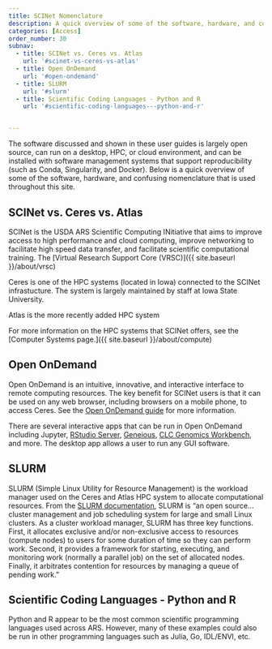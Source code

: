 ```yaml
---
title: SCINet Nomenclature
description: A quick overview of some of the software, hardware, and confusing nomenclature
categories: [Access]
order_number: 30
subnav:
  - title: SCINet vs. Ceres vs. Atlas
    url: '#scinet-vs-ceres-vs-atlas'
  - title: Open OnDemand
    url: '#open-ondemand'
  - title: SLURM
    url: '#slurm'
  - title: Scientific Coding Languages - Python and R
    url: '#scientific-coding-languages---python-and-r'


---
```


The software discussed and shown in these user guides is largely open source, can run on a desktop, HPC, or cloud environment, and can be installed with software management systems that support reproducibility (such as Conda, Singularity, and Docker). Below is a quick overview of some of the software, hardware, and confusing nomenclature that is used throughout this site.<!--excerpt-->

## SCINet vs. Ceres vs. Atlas

SCINet is the USDA ARS Scientific Computing INitiative that aims to improve access to high performance and cloud computing, improve networking to facilitate high speed data transfer, and facilitate scientific computational training. The [Virtual Research Support Core (VRSC)]({{ site.baseurl }}/about/vrsc) 

Ceres is one of the HPC systems (located in Iowa) connected to the SCINet infrastucture. The system is largely maintained by staff at Iowa State University. 

Atlas is the more recently added HPC system 

For more information on the HPC systems that SCINet offers, see the [Computer Systems page.]({{ site.baseurl }}/about/compute)

## Open OnDemand

Open OnDemand is an intuitive, innovative, and interactive interface to remote computing resources. The key benefit for SCINet users is that it can be used on any web browser, including browsers on a mobile phone, to access Ceres. See the [Open OnDemand guide](https://scinet.usda.gov/guides/software/open-ondemand) for more information. 

There are several interactive apps that can be run in Open OnDemand including Jupyter, [RStudio Server](https://scinet.usda.gov/guides/analysis/r-studio), [Geneious](https://scinet.usda.gov/guides/analysis/geneious), [CLC Genomics Workbench](https://scinet.usda.gov/guides/analysis/clc-workbench), and more. The desktop app allows a user to run any GUI software.

## SLURM

SLURM (Simple Linux Utility for Resource Management) is the workload manager used on the Ceres and Atlas HPC system to allocate computational resources. From the [SLURM documentation](https://slurm.schedmd.com/quickstart.html), SLURM is “an open source… cluster management and job scheduling system for large and small Linux clusters. As a cluster workload manager, SLURM has three key functions. First, it allocates exclusive and/or non-exclusive access to resources (compute nodes) to users for some duration of time so they can perform work. Second, it provides a framework for starting, executing, and monitoring work (normally a parallel job) on the set of allocated nodes. Finally, it arbitrates contention for resources by managing a queue of pending work.”

## Scientific Coding Languages - Python and R

Python and R appear to be the most common scientific programming languages used across ARS. However, many of these examples could also be run in other programming languages such as Julia, Go, IDL/ENVI, etc.

